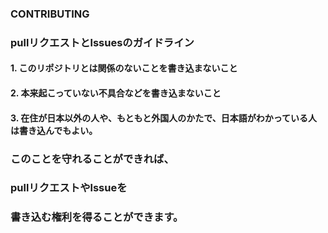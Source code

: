 ### CONTRIBUTING 

<rb>

### pullリクエストとlssuesのガイドライン

<rb>
<rb>

#### 1. このリポジトリとは関係のないことを書き込まないこと

<rb>

#### 2. 本来起こっていない不具合などを書き込まないこと

<rb>

#### 3. 在住が日本以外の人や、もともと外国人のかたで、日本語がわかっている人は書き込んでもよい。
<rb>
<rb>
<rb>

### このことを守れることができれば、

<rb>

### pullリクエストやlssueを

<rb>

### 書き込む権利を得ることができます。
